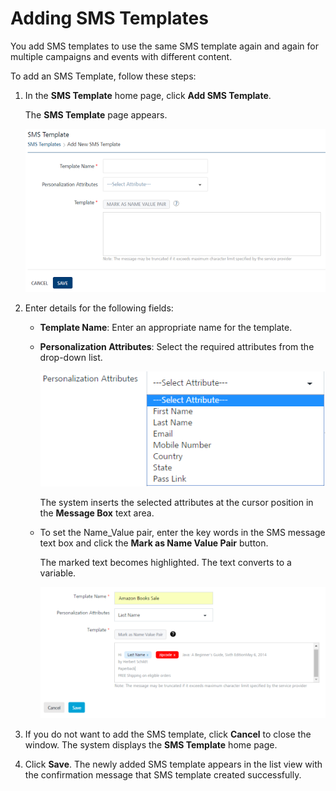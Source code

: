                           


Adding SMS Templates
====================

You add SMS templates to use the same SMS template again and again for multiple campaigns and events with different content.

To add an SMS Template, follow these steps:

1.  In the **SMS Template** home page, click **Add SMS Template**.
    
    The **SMS Template** page appears.
    
    ![](../Resources/Images/Settings/Templates/emiltemplate/addsmstemp2_578x314.png)
    
2.  Enter details for the following fields:
    *   **Template Name**: Enter an appropriate name for the template.
    *   **Personalization Attributes**: Select the required attributes from the drop-down list.
        
        ![](../Resources/Images/Settings/Templates/emiltemplate/pasmslist.png)
        
        The system inserts the selected attributes at the cursor position in the **Message Box** text area.
        
    *   To set the Name\_Value pair, enter the key words in the SMS message text box and click the **Mark as Name Value Pair** button.
        
        The marked text becomes highlighted. The text converts to a variable.
        
        ![](../Resources/Images/Settings/Templates/emiltemplate/addsmstemp_537x247.png)
        
3.  If you do not want to add the SMS template, click **Cancel** to close the window. The system displays the **SMS Template** home page.
4.  Click **Save**. The newly added SMS template appears in the list view with the confirmation message that SMS template created successfully.
